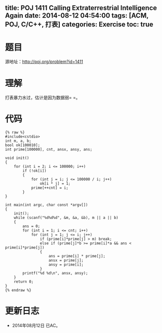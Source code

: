 title: POJ 1411 Calling Extraterrestrial Intelligence Again
date: 2014-08-12 04:54:00
tags: [ACM, POJ, C/C++, 打表]
categories: Exercise
toc: true
---
# 题目
源地址：http://poj.org/problem?id=1411

# 理解
打表暴力水过，估计是因为数据弱= =。

<!-- more -->

# 代码
```
{% raw %}
#include<cstdio>
int m, a, b;
bool ok[100010];
int prime[100000], cnt, ansx, ansy, ans;

void init()
{
    for (int i = 2; i <= 100000; i++)
        if (!ok[i])
        {
            for (int j = i; j <= 100000 / i; j++)
                ok[i * j] = 1;
            prime[++cnt] = i;
        }
}

int main(int argc, char const *argv[])
{
    init();
    while (scanf("%d%d%d", &m, &a, &b), m || a || b)
    {
        ans = 0;
        for (int i = 1; i <= cnt; i++)
            for (int j = 1; j <= i; j++)
                if (prime[i]*prime[j] > m) break;
                else if (prime[j]*b >= prime[i]*a && ans < prime[i]*prime[j])
                {
                    ans = prime[i] * prime[j];
                    ansx = prime[j];
                    ansy = prime[i];
                }
        printf("%d %d\n", ansx, ansy);
    }
    return 0;
}
{% endraw %}
```
	
# 更新日志
- 2014年08月12日 已AC。